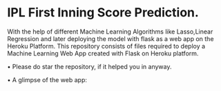 # IPL First Inning Score Prediction.

With the help of different Machine Learning Algorithms like Lasso,Linear Regression and later deploying the model with flask as a web app on the Heroku Platform.
This repository consists of files required to deploy a Machine Learning Web App created with Flask on Heroku platform.


• Please do star the repository, if it helped you in anyway.

• A glimpse of the web app:

